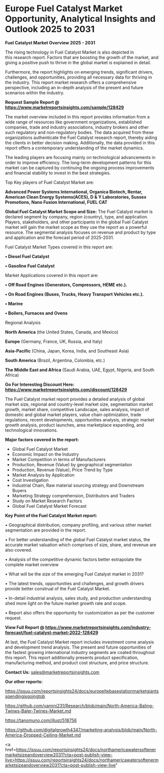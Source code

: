 # Europe Fuel Catalyst Market Opportunity, Analytical Insights and Outlook 2025 to 2031

<Strong> Fuel Catalyst Market Overview 2025 - 2031</strong>

The rising technology in Fuel Catalyst Market is also depicted in this research report. Factors that are boosting the growth of the market, and giving a positive push to thrive in the global market is explained in detail.

Furthermore, the report highlights on emerging trends, significant drivers, challenges, and opportunities, providing all necessary data for thriving in the industry. This report market research offers a comprehensive perspective, including an in-depth analysis of the present and future scenarios within the industry.

<strong>Request Sample Report @ <a href=https://www.marketreportsinsights.com/sample/128429>https://www.marketreportsinsights.com/sample/128429</a></strong>

The market overview included in this report provides information from a wide range of resources like government organizations, established companies, trade and industry associations, industry brokers and other such regulatory and non-regulatory bodies. The data acquired from these organizations authenticate the Fuel Catalyst research report, thereby aiding the clients in better decision making. Additionally, the data provided in this report offers a contemporary understanding of the market dynamics.

The leading players are focusing mainly on technological advancements in order to improve efficiency. The long-term development patterns for this market can be captured by continuing the ongoing process improvements and financial stability to invest in the best strategies.

Top Key players of Fuel Catalyst Market are:

<strong>Advanced Power Systems International, Organica Biotech, Rentar, American Clean Energy Systems(ACES), D & Y Laboratories, Sussex Promotions, Nano Fusion International, FUEL CAT</strong>

<strong><b>Global Fuel Catalyst Market Scope and Size:</b></strong>
The Fuel Catalyst market is declared segment by company, region (country), type, and application. Players, stakeholders, and other participants in the global Fuel Catalyst market will gain the market scope as they use the report as a powerful resource. The segmental analysis focuses on revenue and product by type and application and the forecast period of 2025-2031.

Fuel Catalyst Market Types covered in this report are:

<strong>• Diesel Fuel Catalyst

• Gasoline Fuel Catalyst</strong>

Market Applications covered in this report are:

<strong>• Off Road Engines (Generators, Compressors, HEME etc.).

• On Road Engines (Buses, Trucks, Heavy Transport Vehicles etc.).

• Marine

• Boilers, Furnaces and Ovens</strong> 

Regional Analysis

<strong>North America</strong> (the United States, Canada, and Mexico)

<strong>Europe</strong> (Germany, France, UK, Russia, and Italy)

<strong>Asia-Pacific</strong> (China, Japan, Korea, India, and Southeast Asia)

<strong>South America</strong> (Brazil, Argentina, Colombia, etc.)

<strong>The Middle East and Africa</strong> (Saudi Arabia, UAE, Egypt, Nigeria, and South Africa)

<strong>Go For Interesting Discount Here: <a href=https://www.marketreportsinsights.com/discount/128429>https://www.marketreportsinsights.com/discount/128429</a></strong>

The Fuel Catalyst market report provides a detailed analysis of global market size, regional and country-level market size, segmentation market growth, market share, competitive Landscape, sales analysis, impact of domestic and global market players, value chain optimization, trade regulations, recent developments, opportunities analysis, strategic market growth analysis, product launches, area marketplace expanding, and technological innovations.

<strong><b>Major factors covered in the report:</b></strong>
<ul>
  <li>Global Fuel Catalyst Market </li>
  <li>Economic Impact on the Industry</li>
  <li>Market Competition in terms of Manufacturers</li>
  <li>Production, Revenue (Value) by geographical segmentation</li>
  <li>Production, Revenue (Value), Price Trend by Type</li>
  <li>Market Analysis by Application</li>
  <li>Cost Investigation</li>
  <li>Industrial Chain, Raw material sourcing strategy and Downstream Buyers</li>
  <li>Marketing Strategy comprehension, Distributors and Traders</li>
  <li>Study on Market Research Factors</li>
  <li>Global Fuel Catalyst Market Forecast</li>
</ul>

<strong><b>Key Point of the Fuel Catalyst Market report:</b></strong>

• Geographical distribution, company profiling, and various other market segmentation are provided in the report.

• For better understanding of the global Fuel Catalyst market status, the accurate market valuation which comprises of size, share, and revenue are also covered.

• Analysis of the competitive dynamic factors better extrapolate the complete market overview

• What will be the size of the emerging Fuel Catalyst market in 2031?

• The latest trends, opportunities and challenges, and growth drivers provide better construal of the Fuel Catalyst Market.

• In-detail industrial analysis, sales study, and production understanding shed more light on the future market growth rate and scope.

• Report also offers the opportunity for customization as per the customer request.

<strong><b>View Full Report @ <a href=https://www.marketreportsinsights.com/industry-forecast/fuel-catalyst-market-2022-128429>https://www.marketreportsinsights.com/industry-forecast/fuel-catalyst-market-2022-128429</a></b></strong>


At last, the Fuel Catalyst Market report includes investment come analysis and development trend analysis. The present and future opportunities of the fastest growing international industry segments are coated throughout this report. This report additionally presents product specification, manufacturing method, and product cost structure, and price structure.

<strong>Contact Us:</strong>
sales@marketreportsinsights.com

<strong>Our other reports:</strong>

<a href=https://issuu.com/reportsinsights24/docs/europeltebasestationmarketgiantsspendingisgoingtob>https://issuu.com/reportsinsights24/docs/europeltebasestationmarketgiantsspendingisgoingtob</a>

<a href=https://github.com/yamini231/Research/blob/main/North-America-Baling-Twines-Baler-Twines-Market.md>https://github.com/yamini231/Research/blob/main/North-America-Baling-Twines-Baler-Twines-Market.md</a>

<a href=https://tanomuno.com/illust/518756>https://tanomuno.com/illust/518756</a>

<a href=https://github.com/digitalgrowth4347/marketing-analysis/blob/main/North-America-Dropped-Ceiling-Market.md>https://github.com/digitalgrowth4347/marketing-analysis/blob/main/North-America-Dropped-Ceiling-Market.md</a>

<a href=https://issuu.com/reportsinsights24/docs/northamericawatersoftenermarketsizeandoverview2031?cta=post-publish-view-live>https://issuu.com/reportsinsights24/docs/northamericawatersoftenermarketsizeandoverview2031?cta=post-publish-view-live</a>"
